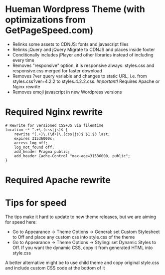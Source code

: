 Hueman Wordpress Theme (with optimizations from GetPageSpeed.com)
=================================================================

* Relinks some assets to CDNJS: fonts and javascript files
* Relinks jQuery and jQuery Migrate to CDNJS and places inside footer
* Conditionally includes jPlayer and other libraries instead of including every time
* Removes "responsive" option, it is responsive always: styles.css and responsive.css merged for faster download
* Removes ?ver query variable and changes to static URL, i.e. from styles.css?ver=4.2.2 to styles.4.2.2.css. *Important!* Requires Apache or Nginx rewrite
* Removes emoji javascript in new Wordpress versions

Required Nginx rewrite
======================

```
# Rewrite for versioned CSS+JS via filemtime
location ~* ^.+\.(css|js)$ {
    rewrite ^(.+)\.(\d+)\.(css|js)$ $1.$3 last;
    expires 31536000s;
    access_log off;
    log_not_found off;
    add_header Pragma public;
    add_header Cache-Control "max-age=31536000, public";
}
```

Required Apache rewrite
=======================


Tips for speed
==============

The tips make it hard to update to new theme releases, but we are aiming for speed here:

* Go to Appearance -> Theme Options -> General: set Custom Stylesheet to Off and place any custom css into style.css of the theme
* Go to Appearance -> Theme Options -> Styling: set Dynamic Styles to Off. If you want the dynamic CSS, copy it from generated HTML into style.css

A better alternative might be to use child theme and copy original style.css and include custom CSS code at the bottom of it